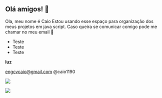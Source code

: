 ## Olá amigos! 👋

Ola, meu nome é Caio
Estou usando esse espaço para organização dos meus projetos em java script.
Caso queira se comunicar comigo pode me chamar no meu email 🧑

- Teste
- Teste
- Teste

**luz**

engcvcaio@gmail.com
@caio1190

![](https://media2.giphy.com/media/v1.Y2lkPTc5MGI3NjExazZlNzJ4NXNtZ24wZDdpNTY0Nm5lcHJ5OXZyMHRuNGRmNGM2ejRlMiZlcD12MV9pbnRlcm5hbF9naWZfYnlfaWQmY3Q9Zw/UO5elnTqo4vSg/giphy.webp)

![](https://media3.giphy.com/media/v1.Y2lkPTc5MGI3NjExYnFyZ2JvcTY4YmIxMWxya3hmdmZxOTQwbXQxdHl5cTY0NjJrbWZjaCZlcD12MV9pbnRlcm5hbF9naWZfYnlfaWQmY3Q9Zw/U7JMUyGt40dWfHPpHh/giphy.webp)
